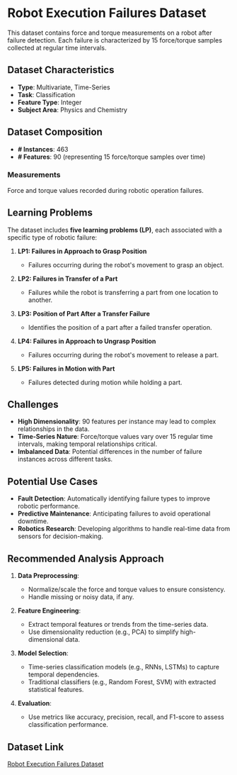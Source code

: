 
# Robot Execution Failures Dataset

This dataset contains force and torque measurements on a robot after failure detection. Each failure is characterized by 15 force/torque samples collected at regular time intervals.

## Dataset Characteristics
- **Type**: Multivariate, Time-Series
- **Task**: Classification
- **Feature Type**: Integer
- **Subject Area**: Physics and Chemistry

## Dataset Composition
- **# Instances**: 463
- **# Features**: 90 (representing 15 force/torque samples over time)

### Measurements
Force and torque values recorded during robotic operation failures.

## Learning Problems
The dataset includes **five learning problems (LP)**, each associated with a specific type of robotic failure:

1. **LP1: Failures in Approach to Grasp Position**
   - Failures occurring during the robot's movement to grasp an object.

2. **LP2: Failures in Transfer of a Part**
   - Failures while the robot is transferring a part from one location to another.

3. **LP3: Position of Part After a Transfer Failure**
   - Identifies the position of a part after a failed transfer operation.

4. **LP4: Failures in Approach to Ungrasp Position**
   - Failures occurring during the robot's movement to release a part.

5. **LP5: Failures in Motion with Part**
   - Failures detected during motion while holding a part.

## Challenges
- **High Dimensionality**: 90 features per instance may lead to complex relationships in the data.
- **Time-Series Nature**: Force/torque values vary over 15 regular time intervals, making temporal relationships critical.
- **Imbalanced Data**: Potential differences in the number of failure instances across different tasks.

## Potential Use Cases
- **Fault Detection**: Automatically identifying failure types to improve robotic performance.
- **Predictive Maintenance**: Anticipating failures to avoid operational downtime.
- **Robotics Research**: Developing algorithms to handle real-time data from sensors for decision-making.

## Recommended Analysis Approach
1. **Data Preprocessing**:
   - Normalize/scale the force and torque values to ensure consistency.
   - Handle missing or noisy data, if any.

2. **Feature Engineering**:
   - Extract temporal features or trends from the time-series data.
   - Use dimensionality reduction (e.g., PCA) to simplify high-dimensional data.

3. **Model Selection**:
   - Time-series classification models (e.g., RNNs, LSTMs) to capture temporal dependencies.
   - Traditional classifiers (e.g., Random Forest, SVM) with extracted statistical features.

4. **Evaluation**:
   - Use metrics like accuracy, precision, recall, and F1-score to assess classification performance.

## Dataset Link
[Robot Execution Failures Dataset](https://archive.ics.uci.edu/dataset/138/robot+execution+failures)

